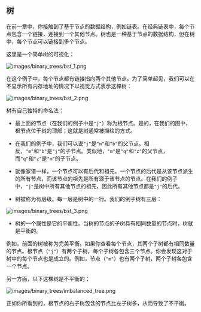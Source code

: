 ## 树

在前一章中，你接触到了基于节点的数据结构，例如链表。在经典链表中，每个节点包含一个链接，连接到一个其他节点。树也是一种基于节点的数据结构，但在树中，每个节点可以链接到多个节点。

这里是一个简单树的可视化：

![`images/binary_trees/bst_1.png`](images/binary_trees/bst_1.png)

在这个例子中，每个节点都有链接指向两个其他节点。为了简单起见，我们可以在不显示所有内存地址的情况下以视觉方式表示这棵树：

![`images/binary_trees/bst_2.png`](images/binary_trees/bst_2.png)

树有自己独特的命名法：

+   最上面的节点（在我们的例子中是`"j"`）称为根节点。是的，在我们的图中，根节点位于树的顶部；这就是树通常被描绘的方式。

+   在我们的例子中，我们可以说`"j"`是`"m"`和`"b"`的父节点。相反，`"m"`和`"b"`是`"j"`的子节点。类似地，`"m"`是`"q"`和`"z"`的父节点，而`"q"`和`"z"`是`"m"`的子节点。

+   就像家谱一样，一个节点可以有后代和祖先。一个节点的后代是从该节点派生的所有节点，而该节点的祖先是所有源于该节点的节点。在我们的例子中，`"j"`是树中所有其他节点的祖先，因此所有其他节点都是`"j"`的后代。

+   树被称为有层级。每一层是树中的一行。我们的例子树有三层：

![`images/binary_trees/bst_3.png`](images/binary_trees/bst_3.png)

+   树的一个属性是它的平衡性。当树的节点的子树具有相同数量的节点时，树就是平衡的。

例如，前面的树被称为完美平衡。如果你查看每个节点，其两个子树都有相同数量的节点。根节点（`"j"`）有两个子树，每个子树各包含三个节点。你会发现这对于树中的每个节点也是成立的。例如，节点（`"m"`）也有两个子树，两个子树各包含一个节点。

另一方面，以下这棵树是不平衡的：

![`images/binary_trees/imbalanced_tree.png`](images/binary_trees/imbalanced_tree.png)

正如你所看到的，根节点的右子树包含的节点比左子树多，从而导致了不平衡。
